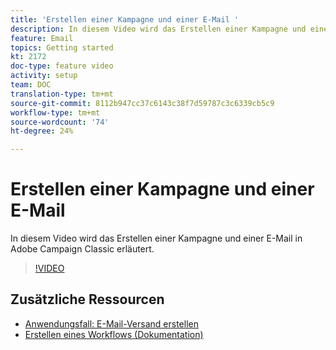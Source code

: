 ```yaml
---
title: 'Erstellen einer Kampagne und einer E-Mail '
description: In diesem Video wird das Erstellen einer Kampagne und einer E-Mail in Adobe Campaign Classic erläutert.
feature: Email
topics: Getting started
kt: 2172
doc-type: feature video
activity: setup
team: DOC
translation-type: tm+mt
source-git-commit: 8112b947cc37c6143c38f7d59787c3c6339cb5c9
workflow-type: tm+mt
source-wordcount: '74'
ht-degree: 24%

---
```



# Erstellen einer Kampagne und einer E-Mail

In diesem Video wird das Erstellen einer Kampagne und einer E-Mail in Adobe Campaign Classic erläutert.

>[!VIDEO](https://video.tv.adobe.com/v/25604?quality=12)

## Zusätzliche Ressourcen

* [Anwendungsfall: E-Mail-Versand erstellen](https://docs.adobe.com/content/help/en/campaign-classic/using/designing-content/editing-html-content/use-case--creating-an-email-delivery.html)
* [Erstellen eines Workflows (Dokumentation)](https://docs.adobe.com/content/help/de-DE/campaign-classic/using/automating-with-workflows/general-operation/building-a-workflow.html)

